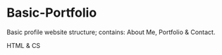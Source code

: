 # Basic-Portfolio

Basic profile website structure; contains: About Me, Portfolio & Contact.

HTML & CS
